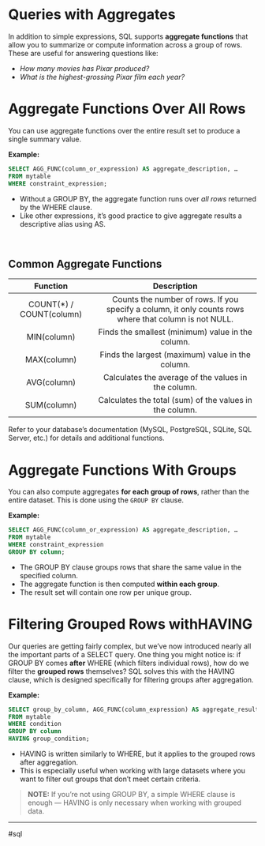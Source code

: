 # Queries with Aggregates

In addition to simple expressions, SQL supports **aggregate functions** that allow you to summarize or compute information across a group of rows. 
These are useful for answering questions like:
* *How many movies has Pixar produced?*
* *What is the highest-grossing Pixar film each year?*

# Aggregate Functions Over All Rows
You can use aggregate functions over the entire result set to produce a single summary value.

**Example:**

```sql
SELECT AGG_FUNC(column_or_expression) AS aggregate_description, …
FROM mytable
WHERE constraint_expression;
```

* Without a GROUP BY, the aggregate function runs over *all rows* returned by the WHERE clause.
* Like other expressions, it’s good practice to give aggregate results a descriptive alias using AS.

⠀
## Common Aggregate Functions

| **Function** | **Description** |
|:-:|:-:|
| COUNT(*) / COUNT(column) | Counts the number of rows. If you specify a column, it only counts rows where that column is not NULL. |
| MIN(column) | Finds the smallest (minimum) value in the column. |
| MAX(column) | Finds the largest (maximum) value in the column. |
| AVG(column) | Calculates the average of the values in the column. |
| SUM(column) | Calculates the total (sum) of the values in the column. |

Refer to your database’s documentation (MySQL, PostgreSQL, SQLite, SQL Server, etc.) for details and additional functions.

# Aggregate Functions With Groups

You can also compute aggregates **for each group of rows**, rather than the entire dataset. This is done using the `GROUP BY` clause.

**Example:**

```sql
SELECT AGG_FUNC(column_or_expression) AS aggregate_description, …
FROM mytable
WHERE constraint_expression
GROUP BY column;
```

* The GROUP BY clause groups rows that share the same value in the specified column.
* The aggregate function is then computed **within each group**.
* The result set will contain one row per unique group.

# Filtering Grouped Rows withHAVING
Our queries are getting fairly complex, but we’ve now introduced nearly all the important parts of a SELECT query. One thing you might notice is: if GROUP BY comes **after** WHERE (which filters individual rows), how do we filter the **grouped rows** themselves?
SQL solves this with the HAVING clause, which is designed specifically for filtering groups after aggregation.

**Example:**

```sql
SELECT group_by_column, AGG_FUNC(column_expression) AS aggregate_result_alias, …
FROM mytable
WHERE condition
GROUP BY column
HAVING group_condition;
```

* HAVING is written similarly to WHERE, but it applies to the grouped rows after aggregation.
* This is especially useful when working with large datasets where you want to filter out groups that don’t meet certain criteria.

> **NOTE:** If you’re not using GROUP BY, a simple WHERE clause is enough — HAVING is only necessary when working with grouped data.

---

#sql